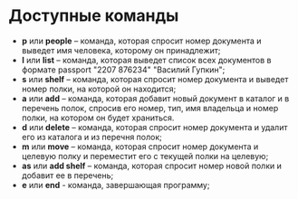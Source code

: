 # Доступные команды
* **p** или **people** – команда, которая спросит номер документа и выведет имя человека, которому он принадлежит;
* **l** или **list** – команда, которая выведет список всех документов в формате passport "2207 876234" "Василий Гупкин";
* **s** или **shelf** – команда, которая спросит номер документа и выведет номер полки, на которой он находится;
* **a** или **add** – команда, которая добавит новый документ в каталог и в перечень полок, спросив его номер, тип, имя владельца и номер полки, на котором он будет храниться.
* **d** или **delete** – команда, которая спросит номер документа и удалит его из каталога и из перечня полок;
* **m** или **move** – команда, которая спросит номер документа и целевую полку и переместит его с текущей полки на целевую;
* **as** или **add shelf** – команда, которая спросит номер новой полки и добавит ее в перечень;
* **e** или **end** - команда, завершающая программу;